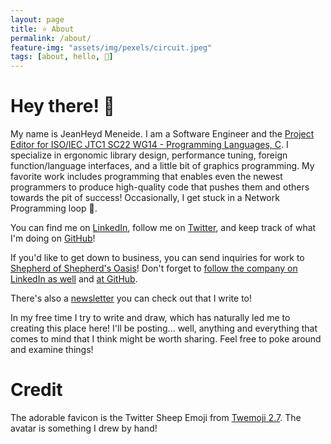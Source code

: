```yaml
---
layout: page
title: ⭐ About
permalink: /about/
feature-img: "assets/img/pexels/circuit.jpeg"
tags: [about, hello, 👋]
---
```





# Hey there! 🎉

My name is JeanHeyd Meneide. I am a Software Engineer and the [Project Editor for ISO/IEC JTC1 SC22 WG14 - Programming Languages, C](https://www.open-std.org/jtc1/sc22/wg14/www/contacts). I specialize in ergonomic library design, performance tuning, foreign function/language interfaces, and a little bit of graphics programming. My favorite work includes programming that enables even the newest programmers to produce high-quality code that pushes them and others towards the pit of success! Occasionally, I get stuck in a Network Programming loop 💫.

You can find me on [LinkedIn](https://www.linkedin.com/in/thephd/), follow me on [Twitter](https://twitter.com/__phantomderp/), and keep track of what I'm doing on [GitHub](https://github.com/ThePhD)!

If you'd like to get down to business, you can send inquiries for work to [Shepherd of Shepherd's Oasis](https://soasis.org/contact)! Don't forget to [follow the company on LinkedIn as well](https://www.linkedin.com/company/shepherdsoasis) and [at GitHub](https://github.com/soasis).

There's also a [newsletter](https://soasis.org/newsletter/) you can check out that I write to!

In my free time I try to write and draw, which has naturally led me to creating this place here! I'll be posting... well, anything and everything that comes to mind that I think might be worth sharing. Feel free to poke around and examine things!




# Credit

The adorable favicon is the Twitter Sheep Emoji from [Twemoji 2.7](https://github.com/twitter/twemoji). The avatar is something I drew by hand! 
